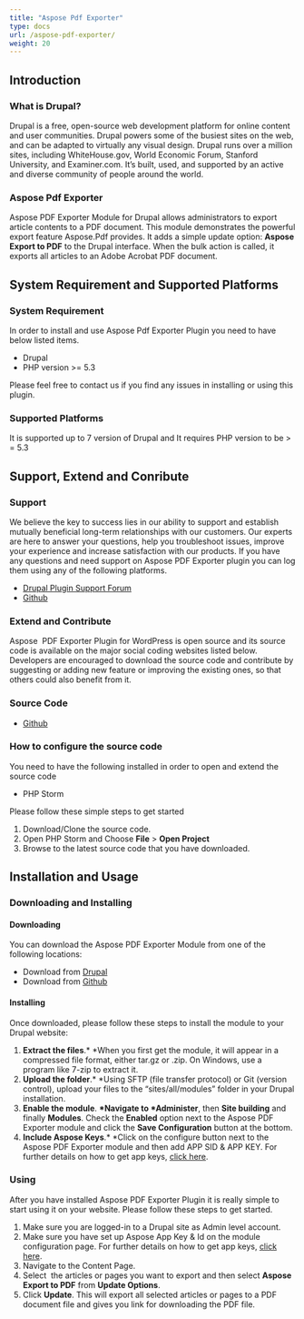 ```yaml
---
title: "Aspose Pdf Exporter"
type: docs
url: /aspose-pdf-exporter/
weight: 20
---
```


## **Introduction**
### **What is Drupal?**
Drupal is a free, open-source web development platform for online content and user communities. Drupal powers some of the busiest sites on the web, and can be adapted to virtually any visual design. Drupal runs over a million sites, including WhiteHouse.gov, World Economic Forum, Stanford University, and Examiner.com. It’s built, used, and supported by an active and diverse community of people around the world.
### **Aspose Pdf Exporter**
Aspose PDF Exporter Module for Drupal allows administrators to export article contents to a PDF document. This module demonstrates the powerful export feature Aspose.Pdf provides. It adds a simple update option: **Aspose Export to PDF** to the Drupal interface. When the bulk action is called, it exports all articles to an Adobe Acrobat PDF document.
## **System Requirement and Supported Platforms**
### **System Requirement**
In order to install and use Aspose Pdf Exporter Plugin you need to have below listed items.

- Drupal
- PHP version >= 5.3

Please feel free to contact us if you find any issues in installing or using this plugin.
### **Supported Platforms**
It is supported up to 7 version of Drupal and It requires PHP version to be > = 5.3
## **Support, Extend and Conribute**
### **Support**
We believe the key to success lies in our ability to support and establish mutually beneficial long-term relationships with our customers. Our experts are here to answer your questions, help you troubleshoot issues, improve your experience and increase satisfaction with our products. If you have any questions and need support on Aspose PDF Exporter plugin you can log them using any of the following platforms.

- [Drupal Plugin Support Forum](https:///www.drupal.org/project/aspose_pdf_exporter/)
- [Github](https://github.com/asposeforcloud/Aspose_Cloud_for_Drupal/issues)
### **Extend and Contribute**
Aspose  PDF Exporter Plugin for WordPress is open source and its source code is available on the major social coding websites listed below. Developers are encouraged to download the source code and contribute by suggesting or adding new feature or improving the existing ones, so that others could also benefit from it.
### **Source Code**
- [Github](https://github.com/asposeforcloud/Aspose_Cloud_for_WordPress)
### **How to configure the source code**
You need to have the following installed in order to open and extend the source code

- PHP Storm

Please follow these simple steps to get started

1. Download/Clone the source code.
1. Open PHP Storm and Choose **File** > **Open Project**
1. Browse to the latest source code that you have downloaded.
## **Installation and Usage**
### **Downloading and Installing**
#### **Downloading**
You can download the Aspose PDF Exporter Module from one of the following locations:

- Download from [Drupal](https://www.drupal.org/project/aspose_pdf_exporter/)
- Download from [Github](https://github.com/asposeforcloud/Aspose_Cloud_for_Drupal/)
#### **Installing**
Once downloaded, please follow these steps to install the module to your Drupal website:

1. **Extract the files**.\* \*When you first get the module, it will appear in a compressed file format, either tar.gz or .zip. On Windows, use a program like 7-zip to extract it.
1. **Upload the folder**.\* \*Using SFTP (file transfer protocol) or Git (version control), upload your files to the “sites/all/modules” folder in your Drupal installation.
1. **Enable the module**. **\*Navigate to \*Administer**, then **Site building** and finally **Modules**. Check the **Enabled** option next to the Aspose PDF Exporter module and click the **Save Configuration** button at the bottom.
1. **Include Aspose Keys**.\* \*Click on the configure button next to the Aspose PDF Exporter module and then add APP SID & APP KEY. For further details on how to get app keys, [click here](http://www.aspose.com/docs/display/rest/Creating+a+New+App+and+Getting+App+Key).
### **Using**
After you have installed Aspose PDF Exporter Plugin it is really simple to start using it on your website. Please follow these steps to get started.

1. Make sure you are logged-in to a Drupal site as Admin level account.
1. Make sure you have set up Aspose App Key & Id on the module configuration page. For further details on how to get app keys, [click here](http://www.aspose.com/docs/display/rest/Creating+a+New+App+and+Getting+App+Key).
1. Navigate to the Content Page.
1. Select  the articles or pages you want to export and then select **Aspose Export to PDF** from **Update Options**.
1. Click **Update**.
   This will export all selected articles or pages to a PDF document file and gives you link for downloading the PDF file.
